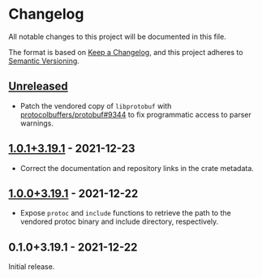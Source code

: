 # Changelog

All notable changes to this project will be documented in this file.

The format is based on [Keep a Changelog], and this project adheres to [Semantic
Versioning].

<!-- #release:next-header -->

## [Unreleased] <!-- #release:date -->

* Patch the vendored copy of `libprotobuf` with [protocolbuffers/protobuf#9344]
  to fix programmatic access to parser warnings.

## [1.0.1+3.19.1] - 2021-12-23

* Correct the documentation and repository links in the crate metadata.

## [1.0.0+3.19.1] - 2021-12-22

* Expose `protoc` and `include` functions to retrieve the path to the vendored
  protoc binary and include directory, respectively.

## 0.1.0+3.19.1 - 2021-12-22

Initial release.

<!-- #release:next-url -->
[Unreleased]: https://github.com/MaterializeInc/rust-protobuf-native/compare/protobuf-src-v1.0.1+3.19.1...HEAD
[1.0.1+3.19.1]: https://github.com/MaterializeInc/rust-protobuf-native/compare/protobuf-src-v1.0.0+3.19.1...protobuf-src-v1.0.1+3.19.1
[1.0.0+3.19.1]: https://github.com/MaterializeInc/rust-protobuf-native/compare/protobuf-src-v0.1.0+3.19.1...protobuf-src-v1.0.0+3.19.1

[Keep a Changelog]: https://keepachangelog.com/en/1.0.0/
[Semantic Versioning]: https://semver.org/spec/v2.0.0.html
[protocolbuffers/protobuf#9344]: https://github.com/protocolbuffers/protobuf/pull/9344
